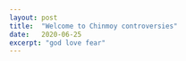 ```yaml
---
layout: post
title:  "Welcome to Chinmoy controversies"
date:   2020-06-25
excerpt: "god love fear"
---
```

